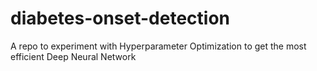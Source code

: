 # diabetes-onset-detection
A repo to experiment with Hyperparameter Optimization to get the most efficient Deep Neural Network

